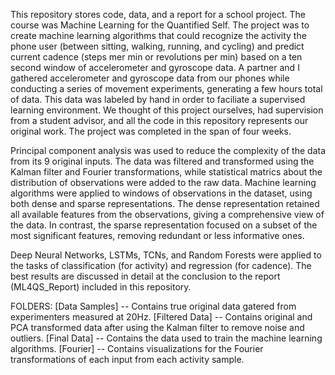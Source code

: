 This repository stores code, data, and a report for a school project. The course was Machine Learning for the Quantified Self. The project was to create machine learning algorithms that could recognize the activity the phone user (between sitting, walking, running, and cycling) and predict current cadence (steps mer min or revolutions per min) based on a ten second window of accelerometer and gyroscope data. A partner and I gathered accelerometer and gyroscope data from our phones while conducting a series of movement experiments, generating a few hours total of data. This data was labeled by hand in order to faciliate a supervised learning environment. We thought of this project ourselves, had supervision from a student advisor, and all the code in this repository represents our original work. The project was completed in the span of four weeks. 

Principal component analysis was used to reduce the complexity of the data from its 9 original inputs. The data was filtered and transformed using the Kalman filter and Fourier transformations, while statistical matrics about the distribution of observations were added to the raw data. Machine learning algorithms were applied to windows of observations in the dataset, using both dense and sparse representations. The dense representation retained all available features from the observations, giving a comprehensive view of the data. In contrast, the sparse representation focused on a subset of the most significant features, removing redundant or less informative ones. 

Deep Neural Networks, LSTMs, TCNs, and Random Forests were applied to the tasks of classification (for activity) and regression (for cadence). The best results are discussed in detail at the conclusion to the report (ML4QS_Report) included in this repository.

FOLDERS:
[Data Samples] -- Contains true original data gatered from experimenters measured at 20Hz.
[Filtered Data] -- Contains original and PCA transformed data after using the Kalman filter to remove noise and outliers.
[Final Data] -- Contains the data used to train the machine learning algorithms.
[Fourier] -- Contains visualizations for the Fourier transformations of each input from each activity sample.

